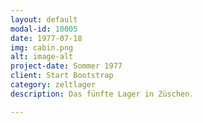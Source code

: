 ```yaml
---
layout: default
modal-id: 10005
date: 1977-07-18
img: cabin.png
alt: image-alt
project-date: Sommer 1977
client: Start Bootstrap
category: zeltlager
description: Das fünfte Lager in Züschen.

---
```

